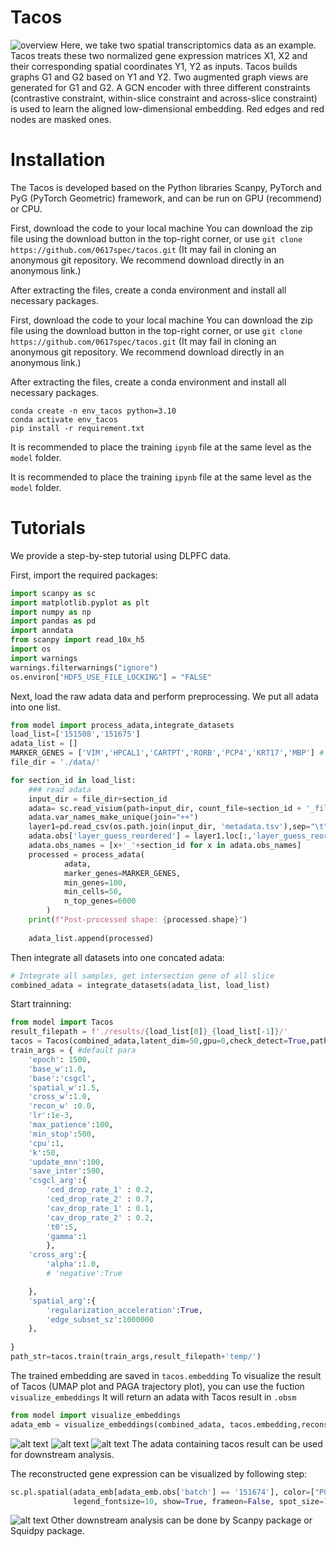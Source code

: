 # Tacos
![overview](https://github.com/user-attachments/assets/332799b5-57b2-4819-803c-a4cafd4c0437)
Here, we take two spatial transcriptomics data as an example. Tacos treats these two normalized gene expression matrices X1, X2 and their corresponding spatial coordinates Y1, Y2 as inputs. Tacos builds graphs G1 and G2 based on Y1 and Y2. Two augmented graph views are generated for G1 and G2. A GCN encoder with three different constraints (contrastive constraint, within-slice constraint and across-slice constraint) is used to learn the aligned low-dimensional embedding. Red edges and red nodes are masked ones.
# Installation
The Tacos is developed based on the Python libraries Scanpy, PyTorch and PyG (PyTorch Geometric) framework, and can be run on GPU (recommend) or CPU.

First, download the code to your local machine 
You can download the zip file using the download button in the top-right corner, or use `git clone https://github.com/0617spec/tacos.git` (It may fail in cloning an anonymous git repository. We recommend download directly in an anonymous link.)

After extracting the files, create a conda environment and install all necessary packages.


First, download the code to your local machine 
You can download the zip file using the download button in the top-right corner, or use `git clone https://github.com/0617spec/tacos.git` (It may fail in cloning an anonymous git repository. We recommend download directly in an anonymous link.)

After extracting the files, create a conda environment and install all necessary packages.

```
conda create -n env_tacos python=3.10
conda activate env_tacos
pip install -r requirement.txt
```

It is recommended to place the training `ipynb` file at the same level as the `model` folder.


It is recommended to place the training `ipynb` file at the same level as the `model` folder.


# Tutorials
We provide a step-by-step tutorial using DLPFC data.

First, import the required packages:

```python
import scanpy as sc
import matplotlib.pyplot as plt
import numpy as np
import pandas as pd
import anndata
from scanpy import read_10x_h5
import os
import warnings
warnings.filterwarnings("ignore")
os.environ["HDF5_USE_FILE_LOCKING"] = "FALSE"
```
Next, load the raw adata data and perform preprocessing.
We put all adata into one list.
```python
from model import process_adata,integrate_datasets
load_list=['151508','151675']
adata_list = []
MARKER_GENES = ['VIM','HPCAL1','CARTPT','RORB','PCP4','KRT17','MBP'] # optional
file_dir = './data/'

for section_id in load_list:
    ### read adata
    input_dir = file_dir+section_id
    adata= sc.read_visium(path=input_dir, count_file=section_id + '_filtered_feature_bc_matrix.h5', load_images=True)
    adata.var_names_make_unique(join="++")
    layer1=pd.read_csv(os.path.join(input_dir, 'metadata.tsv'),sep="\t",header=0)
    adata.obs['layer_guess_reordered'] = layer1.loc[:,'layer_guess_reordered']
    adata.obs_names = [x+'_'+section_id for x in adata.obs_names]
    processed = process_adata(
            adata,
            marker_genes=MARKER_GENES,
            min_genes=100,
            min_cells=50,
            n_top_genes=6000
        )
    print(f"Post-processed shape: {processed.shape}")
 
    adata_list.append(processed)
```
Then integrate all datasets into one concated adata:
```python
# Integrate all samples, get intersection gene of all slice
combined_adata = integrate_datasets(adata_list, load_list)
```
Start trainning:
```python
from model import Tacos
result_filepath = f'./results/{load_list[0]}_{load_list[-1]}/'
tacos = Tacos(combined_adata,latent_dim=50,gpu=0,check_detect=True,path=result_filepath)
train_args = { #default para
    'epoch': 1500,
    'base_w':1.0,
    'base':'csgcl',
    'spatial_w':1.5,
    'cross_w':1.0,
    'recon_w' :0.0,
    'lr':1e-3,
    'max_patience':100,
    'min_stop':500,
    'cpu':1,
    'k':50,
    'update_mnn':100,
    'save_inter':500,
    'csgcl_arg':{
        'ced_drop_rate_1' : 0.2,
        'ced_drop_rate_2' : 0.7,
        'cav_drop_rate_1' : 0.1,
        'cav_drop_rate_2' : 0.2,
        't0':5,
        'gamma':1
        },
    'cross_arg':{
        'alpha':1.0,
        # 'negative':True

    },
    'spatial_arg':{
        'regularization_acceleration':True,
        'edge_subset_sz':1000000
    }, 
    
}
path_str=tacos.train(train_args,result_filepath+'temp/')
```
The trained embedding are saved in ```tacos.embedding```
To visualize the result of Tacos (UMAP plot and PAGA trajectory plot), you can use the fuction ```visualize_embeddings```
It will return an adata with Tacos result in ```.obsm```
```python
from model import visualize_embeddings
adata_emb = visualize_embeddings(combined_adata, tacos.embedding,reconstruct_gene=tacos.gene,true_label_key='layer_guess_reordered')
```
![alt text](image.png)
![alt text](image-1.png)
![alt text](image-2.png)
The adata containing tacos result can be used for downstream analysis.

The reconstructed gene expression can be visualized by following step:
```python
sc.pl.spatial(adata_emb[adata_emb.obs['batch'] == '151674'], color=["PCP4"],
              legend_fontsize=10, show=True, frameon=False, spot_size=150, legend_loc='right margin')
```
![alt text](image-3.png)
Other downstream analysis can be done by Scanpy package or Squidpy package.
